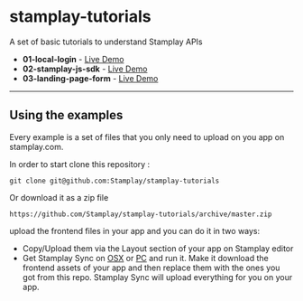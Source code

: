 stamplay-tutorials
==================

A set of basic tutorials to understand Stamplay APIs

* **01-local-login** - [Live Demo](https://31fd96.stamplay.com/index)
* **02-stamplay-js-sdk** - [Live Demo](https://b1b8d4.stamplay.com/index)
* **03-landing-page-form** - [Live Demo](https://24f1ab.stamplay.com/)

-----------------------

## Using the examples

Every example is a set of files that you only need to upload on you app on stamplay.com.

In order to start clone this repository :

    git clone git@github.com:Stamplay/stamplay-tutorials

Or download it as a zip file
	
	https://github.com/Stamplay/stamplay-tutorials/archive/master.zip 

 upload the frontend files in your app and you can do it in two ways:

* Copy/Upload them via the Layout section of your app on Stamplay editor
* Get Stamplay Sync on [OSX](http://cdn.stamplay.com/stamplay-sync/mac/stamplay-sync.zip) or [PC](http://cdn.stamplay.com/stamplay-sync/win/stamplay-sync.zip) and run it. Make it download the frontend assets of your app and then replace them with the ones you got from this repo. Stamplay Sync will upload everything for you on your app.

